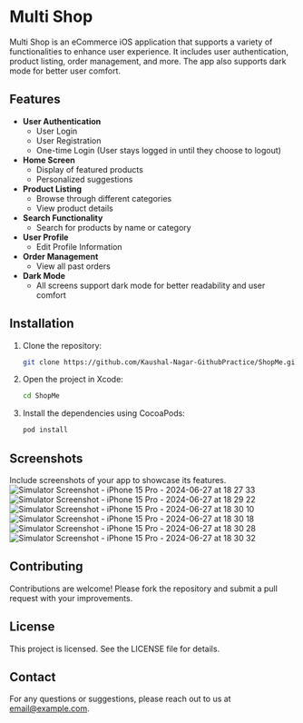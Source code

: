 # Multi Shop

Multi Shop is an eCommerce iOS application that supports a variety of functionalities to enhance user experience. It includes user authentication, product listing, order management, and more. The app also supports dark mode for better user comfort.

## Features

- **User Authentication**
  - User Login
  - User Registration
  - One-time Login (User stays logged in until they choose to logout)
- **Home Screen**
  - Display of featured products
  - Personalized suggestions
- **Product Listing**
  - Browse through different categories
  - View product details
- **Search Functionality**
  - Search for products by name or category
- **User Profile**
  - Edit Profile Information
- **Order Management**
  - View all past orders
- **Dark Mode**
  - All screens support dark mode for better readability and user comfort

## Installation

1. Clone the repository:
   ```sh
   git clone https://github.com/Kaushal-Nagar-GithubPractice/ShopMe.git
2. Open the project in Xcode:
   ```sh
   cd ShopMe
3. Install the dependencies using CocoaPods:
   ```sh
   pod install
   
## Screenshots
Include screenshots of your app to showcase its features.
![Simulator Screenshot - iPhone 15 Pro - 2024-06-27 at 18 27 33](https://github.com/Kaushal-Nagar-GithubPractice/ShopMe/assets/128278195/f585a959-0b14-4fe4-a9c0-9ca3bb23d523)
![Simulator Screenshot - iPhone 15 Pro - 2024-06-27 at 18 29 22](https://github.com/Kaushal-Nagar-GithubPractice/ShopMe/assets/128278195/e2c0c18e-08e7-4aa9-ba82-1cc24ae0dcc1)
![Simulator Screenshot - iPhone 15 Pro - 2024-06-27 at 18 30 10](https://github.com/Kaushal-Nagar-GithubPractice/ShopMe/assets/128278195/2d0374d6-0ac7-4f20-910c-424a7d9728de)
![Simulator Screenshot - iPhone 15 Pro - 2024-06-27 at 18 30 18](https://github.com/Kaushal-Nagar-GithubPractice/ShopMe/assets/128278195/a867b1e4-e33f-419c-bfbc-cda05c4b056a)
![Simulator Screenshot - iPhone 15 Pro - 2024-06-27 at 18 30 28](https://github.com/Kaushal-Nagar-GithubPractice/ShopMe/assets/128278195/8dd6a648-7819-49fd-9da1-7dc144ddf73f)
![Simulator Screenshot - iPhone 15 Pro - 2024-06-27 at 18 30 32](https://github.com/Kaushal-Nagar-GithubPractice/ShopMe/assets/128278195/a7360f06-9a33-4d30-abd0-f96b0de8f246)

## Contributing
Contributions are welcome! Please fork the repository and submit a pull request with your improvements.
## License
This project is licensed. See the LICENSE file for details.
## Contact
For any questions or suggestions, please reach out to us at email@example.com.
